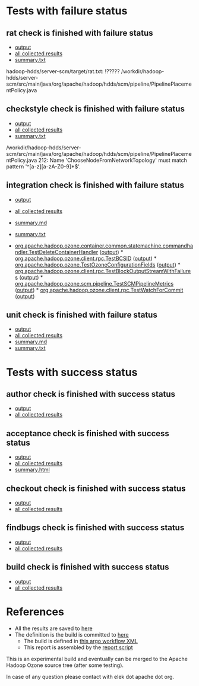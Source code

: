 # Tests with failure status

## rat check is finished with failure status

   * [output](https://raw.githubusercontent.com/elek/ozone-ci/master/pr/pr-hdds-1569-g9zr9/rat/output.log)
   * [all collected results](https://github.com/elek/ozone-ci/tree/master/pr/pr-hdds-1569-g9zr9/rat)
   * [summary.txt](https://github.com/elek/ozone-ci/tree/master/pr/pr-hdds-1569-g9zr9/rat/summary.txt)

hadoop-hdds/server-scm/target/rat.txt: !????? /workdir/hadoop-hdds/server-scm/src/main/java/org/apache/hadoop/hdds/scm/pipeline/PipelinePlacementPolicy.java

## checkstyle check is finished with failure status

   * [output](https://raw.githubusercontent.com/elek/ozone-ci/master/pr/pr-hdds-1569-g9zr9/checkstyle/output.log)
   * [all collected results](https://github.com/elek/ozone-ci/tree/master/pr/pr-hdds-1569-g9zr9/checkstyle)
   * [summary.txt](https://github.com/elek/ozone-ci/tree/master/pr/pr-hdds-1569-g9zr9/checkstyle/summary.txt)

/workdir/hadoop-hdds/server-scm/src/main/java/org/apache/hadoop/hdds/scm/pipeline/PipelinePlacementPolicy.java
 212: Name &apos;ChooseNodeFromNetworkTopology&apos; must match pattern &apos;^[a-z][a-zA-Z0-9]*$&apos;.

## integration check is finished with failure status

   * [output](https://raw.githubusercontent.com/elek/ozone-ci/master/pr/pr-hdds-1569-g9zr9/integration/output.log)
   * [all collected results](https://github.com/elek/ozone-ci/tree/master/pr/pr-hdds-1569-g9zr9/integration)
   * [summary.md](https://github.com/elek/ozone-ci/tree/master/pr/pr-hdds-1569-g9zr9/integration/summary.md)
   * [summary.txt](https://github.com/elek/ozone-ci/tree/master/pr/pr-hdds-1569-g9zr9/integration/summary.txt)

 * [org.apache.hadoop.ozone.container.common.statemachine.commandhandler.TestDeleteContainerHandler](hadoop-ozone/integration-test/org.apache.hadoop.ozone.container.common.statemachine.commandhandler.TestDeleteContainerHandler.txt) ([output](hadoop-ozone/integration-test/org.apache.hadoop.ozone.container.common.statemachine.commandhandler.TestDeleteContainerHandler-output.txt/\n)) * [org.apache.hadoop.ozone.client.rpc.TestBCSID](hadoop-ozone/integration-test/org.apache.hadoop.ozone.client.rpc.TestBCSID.txt) ([output](hadoop-ozone/integration-test/org.apache.hadoop.ozone.client.rpc.TestBCSID-output.txt/\n)) * [org.apache.hadoop.ozone.TestOzoneConfigurationFields](hadoop-ozone/integration-test/org.apache.hadoop.ozone.TestOzoneConfigurationFields.txt) ([output](hadoop-ozone/integration-test/org.apache.hadoop.ozone.TestOzoneConfigurationFields-output.txt/\n)) * [org.apache.hadoop.ozone.client.rpc.TestBlockOutputStreamWithFailures](hadoop-ozone/integration-test/org.apache.hadoop.ozone.client.rpc.TestBlockOutputStreamWithFailures.txt) ([output](hadoop-ozone/integration-test/org.apache.hadoop.ozone.client.rpc.TestBlockOutputStreamWithFailures-output.txt/\n)) * [org.apache.hadoop.ozone.scm.pipeline.TestSCMPipelineMetrics](hadoop-ozone/integration-test/org.apache.hadoop.ozone.scm.pipeline.TestSCMPipelineMetrics.txt) ([output](hadoop-ozone/integration-test/org.apache.hadoop.ozone.scm.pipeline.TestSCMPipelineMetrics-output.txt/\n)) * [org.apache.hadoop.ozone.client.rpc.TestWatchForCommit](hadoop-ozone/integration-test/org.apache.hadoop.ozone.client.rpc.TestWatchForCommit.txt) ([output](hadoop-ozone/integration-test/org.apache.hadoop.ozone.client.rpc.TestWatchForCommit-output.txt/\n))


## unit check is finished with failure status

   * [output](https://raw.githubusercontent.com/elek/ozone-ci/master/pr/pr-hdds-1569-g9zr9/unit/output.log)
   * [all collected results](https://github.com/elek/ozone-ci/tree/master/pr/pr-hdds-1569-g9zr9/unit)
   * [summary.md](https://github.com/elek/ozone-ci/tree/master/pr/pr-hdds-1569-g9zr9/unit/summary.md)
   * [summary.txt](https://github.com/elek/ozone-ci/tree/master/pr/pr-hdds-1569-g9zr9/unit/summary.txt)





# Tests with success status

## author check is finished with success status

   * [output](https://raw.githubusercontent.com/elek/ozone-ci/master/pr/pr-hdds-1569-g9zr9/author/output.log)
   * [all collected results](https://github.com/elek/ozone-ci/tree/master/pr/pr-hdds-1569-g9zr9/author)


## acceptance check is finished with success status

   * [output](https://raw.githubusercontent.com/elek/ozone-ci/master/pr/pr-hdds-1569-g9zr9/acceptance/output.log)
   * [all collected results](https://github.com/elek/ozone-ci/tree/master/pr/pr-hdds-1569-g9zr9/acceptance)
   * [summary.html](https://elek.github.io/ozone-ci/pr/pr-hdds-1569-g9zr9/acceptance/summary.html)


## checkout check is finished with success status

   * [output](https://raw.githubusercontent.com/elek/ozone-ci/master/pr/pr-hdds-1569-g9zr9/checkout/output.log)
   * [all collected results](https://github.com/elek/ozone-ci/tree/master/pr/pr-hdds-1569-g9zr9/checkout)


## findbugs check is finished with success status

   * [output](https://raw.githubusercontent.com/elek/ozone-ci/master/pr/pr-hdds-1569-g9zr9/findbugs/output.log)
   * [all collected results](https://github.com/elek/ozone-ci/tree/master/pr/pr-hdds-1569-g9zr9/findbugs)


## build check is finished with success status

   * [output](https://raw.githubusercontent.com/elek/ozone-ci/master/pr/pr-hdds-1569-g9zr9/build/output.log)
   * [all collected results](https://github.com/elek/ozone-ci/tree/master/pr/pr-hdds-1569-g9zr9/build)




# References

 * All the results are saved to [here](https://github.com/elek/ozone-ci/tree/master/pr/pr-hdds-1569-g9zr9/)
 * The definition is the build is committed to [here](https://github.com/elek/argo-ozone)
    * The build is defined in [this argo workflow XML](https://github.com/elek/argo-ozone/blob/master/ozone-build.yaml)
    * This report is assembled by the [report script](https://github.com/elek/argo-ozone/blob/master/scripts/report.sh)

This is an experimental build and eventually can be merged to the Apache Hadoop Ozone source tree (after some testing).

In case of any question please contact with elek dot apache dot org.
